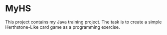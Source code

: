 # MyHS

This project contains my Java training project.
The task is to create a simple Herthstone-Like card game as a programming exercise.

